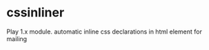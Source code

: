 cssinliner
==========

Play 1.x module. automatic inline css declarations in html element for mailing